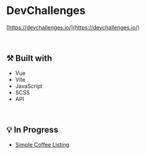# DevChallenges
[https://devchallenges.io/](https://devchallenges.io/)

<br>

## :hammer_and_pick: Built with
* Vue
* Vite
* JavaScript
* SCSS
* API

<br>

## :bulb: In Progress
* [Simple Coffee Listing](https://devchallenges.io/challenge/45)
